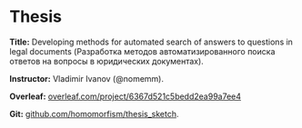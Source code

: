 # Thesis

**Title:** Developing methods for automated search of answers to questions in legal documents (Разработка методов
автоматизированного поиска ответов на вопросы в юридических документах).

**Instructor:** Vladimir Ivanov (@nomemm).

**Overleaf:** [overleaf.com/project/6367d521c5bedd2ea99a7ee4](https://www.overleaf.com/project/6367d521c5bedd2ea99a7ee4)

**Git:** [github.com/homomorfism/thesis_sketch](https://github.com/homomorfism/thesis_sketch).





